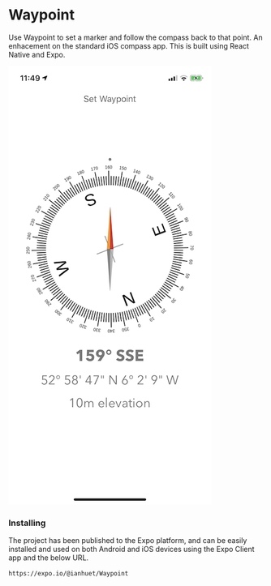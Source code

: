 # Waypoint

Use Waypoint to set a marker and follow the compass back to that point. An enhacement on the standard iOS compass app. This is built using React Native and Expo.

![Waypoint screenshot](https://github.com/ianhuet/Waypoint/blob/master/assets/screenshot.png)

### Installing

The project has been published to the Expo platform, and can be easily installed and used on both Android and iOS devices using the Expo Client app and the below URL.

```
https://expo.io/@ianhuet/Waypoint
```
